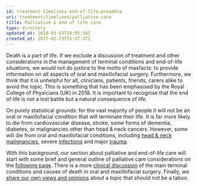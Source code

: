 ```yaml
---
id: treatment-timelines-end-of-life-preamble
uri: treatment/timelines/palliative-care
title: Palliative & end of life care
type: directory
updated_at: 2019-03-03T14:05:34Z
created_at: 2017-02-23T15:57:37Z
---
```


<p>Death is a part of life. If we exclude a discussion of treatment
    and other considerations in the management of terminal conditions
    and end-of-life situations, we would not do justice to the
    motto of maxfacts: to provide information on <i>all</i> aspects
    of oral and maxillofacial surgery. Furthermore, we think
    that it is unhelpful for all, clinicians, patients, friends,
    carers alike to avoid the topic. This is something that has
    been emphasised by the Royal College of Physicians (UK) in
    2018. It is important to recognise that the end of life is
    not a lost battle but a natural consequence of life.</p>
<p>On purely statistical grounds: for the vast majority of people
    it will not be an oral or maxillofacial condition that will
    terminate their life. It is far more likely to die from cardiovascular
    disease, stroke, some forms of dementia, diabetes, or malignancies
    other than head &amp; neck cancers. However, some will die
    from oral and maxillofacial conditions, including <a href="/diagnosis/a-z/cancer">head &amp; neck malignancies</a>,
    severe <a href="/diagnosis/a-z/infection">infections</a>    and major <a href="/diagnosis/a-z/damage/detailed">trauma</a>.
     </p>
<p>With this background, our section about palliative and end-of-life
    care will start with some brief and general outline of palliative
    care considerations on the <a href="/treatment/timelines/palliative-care/getting-started">following page</a>.
    There is a more <a href="/treatment/timelines/palliative-care/more-info">clinical discussion</a>    of the main terminal conditions and causes of death in oral
    and maxillofacial surgery. Finally, we <a href="/treatment/timelines/palliative-care/detailed">share our own views and opinions</a>    about a topic that should not be a taboo.</p>
